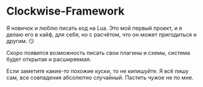# Clockwise-Framework

Я новичок и люблю писать код на Lua. Это мой первый проект, и я делаю его в кайф, для себя, но с расчётом, что он может пригодиться и другим. 😏

Скоро появится возможность писать свои плагины и схемы, система будет открытая и расширяемая.

Если заметите какие-то похожие куски, то не кипишуйте. Я всё пишу сам, все совпадения абсолютно случайный. Пастить чужое не по мне.